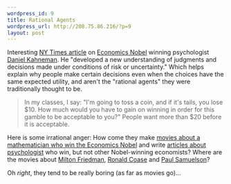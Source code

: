 ```yaml
--- 
wordpress_id: 9
title: Rational Agents
wordpress_url: http://208.75.86.216/?p=9
layout: post
---
```

Interesting <a href="http://www.nytimes.com/2002/11/05/health/policy/05CONV.html">NY Times article</a> on <a href="http://www.nobel.se/economics/">Economics Nobel</a> winning psychologist <a href="http://www.princeton.edu/%7Epsych/PsychSite/fac_kahneman.html">Daniel Kahneman</a>. He "developed a new understanding of judgments and decisions made under conditions of risk or uncertainty." Which helps explain why people make certain decisions even when the choices have the same expected utility, and aren't the "rational agents" they were traditionally thought to be.

<blockquote>
In my classes, I say: "I'm going to toss a coin, and if it's tails, you lose $10. How much would you have to gain on winning in order for this gamble to be acceptable to you?" People want more than $20 before it is acceptable.
</blockquote>

Here is some irrational anger: How come they make <a href="http://us.imdb.com/Title?0268978">movies about a mathematician who win the Economics Nobel</a> and write <a href="http://www.nytimes.com/2002/11/05/health/policy/05CONV.html">articles about psychologist</a> who win, but not other Nobel-winning economists? Where are the movies about <a href="http://www.nobel.se/economics/laureates/1976/index.html">Milton Friedman</a>, <a href="http://www.nobel.se/economics/laureates/1991/index.html">Ronald Coase</a> and <a href="http://www.nobel.se/economics/laureates/1970/index.html">Paul Samuelson</a>?

Oh <i>right</i>, they tend to be really boring (as far as movies go)...
